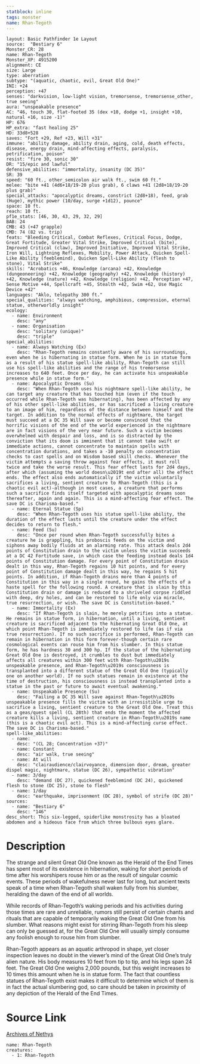 ```yaml
---
statblock: inline
tags: monster
name: Rhan-Tegoth
---
```

```statblock
layout: Basic Pathfinder 1e Layout
source:  "Bestiary 6"
Monster_CR: 28
name: Rhan-Tegoth
Monster_XP: 4915200
alignment: CE
size: Large
type: aberration
subtype: "(aquatic, chaotic, evil, Great Old One)"
INI: +24
perception: +47
senses: "darkvision, low-light vision, tremorsense, tremorsense_other, true seeing"
aura: "unspeakable presence"
AC: "46, touch 30, flat-footed 35 (dex +10, dodge +1, insight +10, natural +16, size -1)"
HP: 676
HP_extra: "fast healing 25"
HD: 33d8+528
saves: "Fort +29, Ref +23, Will +31"
immune: "ability damage, ability drain, aging, cold, death effects, disease, energy drain, mind-affecting effects, paralysis, petrification, poison"
resist: "fire 30, sonic 30"
DR: "15/epic and lawful"
defensive_abilities: "immortality, insanity (DC 35)"
SR: 39
speed: "60 ft., other_semicolon air walk ft., swim 60 ft."
melee: "bite +41 (4d6+18/19-20 plus grab), 6 claws +41 (2d8+18/19-20 plus grab)"
special_attacks: "apocalyptic dreams, constrict (2d8+18), feed, grab (Huge), mythic power (10/day, surge +1d12), pounce"
space: 10 ft.
reach: 10 ft.
pf1e_stats: [46, 30, 43, 29, 32, 29]
BAB: 24
CMB: 43 (+47 grapple)
CMD: 74 (82 vs. trip)
feats: "Bleeding Critical, Combat Reflexes, Critical Focus, Dodge, Great Fortitude, Greater Vital Strike, Improved Critical (bite), Improved Critical (claw), Improved Initiative, Improved Vital Strike, Iron Will, Lightning Reflexes, Mobility, Power Attack, Quicken Spell-Like Ability (feeblemind), Quicken Spell-Like Ability (flesh to stone), Vital Strike"
skills: "Acrobatics +46, Knowledge (arcana) +42, Knowledge (dungeoneering) +42, Knowledge (geography) +42, Knowledge (history) +42, Knowledge (nature) +42, Knowledge (religion) +42, Perception +47, Sense Motive +44, Spellcraft +45, Stealth +42, Swim +62, Use Magic Device +42"
languages: "Aklo, telepathy 300 ft."
special_qualities: "always watching, amphibious, compression, eternal statue, otherworldly insight"
ecology:
  - name: Environment
    desc: "any"
  - name: Organisation
    desc: "solitary (unique)"
    desc: "triple"
special_abilities:
  - name: Always Watching (Ex)
    desc: "Rhan-Tegoth remains constantly aware of his surroundings, even when he is hibernating in statue form. When he is in statue form as a result of his statue spell-like ability, Rhan-Tegoth can still use his spell-like abilities and the range of his tremorsense increases to 640 feet. Once per day, he can activate his unspeakable presence while in statue form."
  - name: Apocalyptic Dreams (Su)
    desc: "When Rhan-Tegoth uses his nightmare spell-like ability, he can target any creature that has touched him (even if the touch occurred while Rhan-Tegoth was hibernating), has been affected by any of his other spell-like abilities, or has sacrificed a living creature to an image of him, regardless of the distance between himself and the target. In addition to the normal effects of nightmare, the target must succeed at a DC 35 Will save or become convinced that the horrific visions of the end of the world experienced in the nightmare are in fact visions of the very near future. Such a victim becomes overwhelmed with despair and loss, and is so distracted by the conviction that its doom is imminent that it cannot take swift or immediate actions, cannot concentrate to maintain spells with concentration durations, and takes a -10 penalty on concentration checks to cast spells and on Wisdom based skill checks. Whenever the victim attempts a saving throw against fear effects, it must roll twice and take the worse result. This fear effect lasts for 2d4 days, after which (assuming the world doesn\u2019t end after all) the effect ends. The effect also ends automatically if the victim voluntarily sacrifices a living, sentient creature to Rhan-Tegoth (this is a chaotic evil act)-although in most cases, a creature that performs such a sacrifice finds itself targeted with apocalyptic dreams soon thereafter, again and again. This is a mind-affecting fear effect. The save DC is Charisma-based."
  - name: Eternal Statue (Sp)
    desc: "When Rhan-Tegoth uses his statue spell-like ability, the duration of the effect lasts until the creature under the effect decides to return to flesh."
  - name: Feed (Su)
    desc: "Once per round when Rhan-Tegoth successfully bites a creature he is grappling, his proboscis feeds on the victim and siphons away bodily fluids at an alarming rate. This attack deals 2d4 points of Constitution drain to the victim unless the victim succeeds at a DC 42 Fortitude save, in which case the feeding instead deals 1d4 points of Constitution damage. For every point of Constitution drain dealt in this way, Rhan-Tegoth regains 10 hit points, and for every point of Constitution damage dealt in this way, he regains 5 hit points. In addition, if Rhan-Tegoth drains more than 4 points of Constitution in this way in a single round, he gains the effects of a haste spell for the following round. A creature that is slain by this Constitution drain or damage is reduced to a shriveled corpse riddled with deep, dry holes, and can be restored to life only via miracle, true resurrection, or wish. The save DC is Constitution-based."
  - name: Immortality (Ex)
    desc: "If Rhan-Tegoth is slain, he merely petrifies into a statue. He remains in statue form, in hibernation, until a living, sentient creature is sacrificed adjacent to the hibernating Great Old One, at which point Rhan-Tegoth is immediately restored to life (as if via true resurrection). If no such sacrifice is performed, Rhan-Tegoth can remain in hibernation in this form forever-though certain rare cosmological events can rouse him from his slumber. In this statue form, he has hardness 30 and 300 hp. If the statue of the hibernating Great Old One is destroyed, it crumbles to dust but immediately affects all creatures within 300 feet with Rhan-Tegoth\u2019s unspeakable presence, and Rhan-Tegoth\u2019s consciousness is transplanted into a different statue of the Great Old One (typically one on another world). If no such statues remain in existence at the time of destruction, his consciousness is instead transplanted into a statue in the past or future to await eventual awakening."
  - name: Unspeakable Presence (Su)
    desc: "Failing a DC 35 Will save against Rhan-Tegoth\u2019s unspeakable presence fills the victim with an irresistible urge to sacrifice a living, sentient creature to the Great Old One. Treat this as a geas/quest spell (CL 28th) that ends the moment the affected creature kills a living, sentient creature in Rhan-Tegoth\u2019s name (this is a chaotic evil act). This is a mind-affecting curse effect. The save DC is Charisma-based."
spell-like_abilities:
  - name:
    desc: "(CL 28; Concentration +37)"
  - name: Constant
    desc: "air walk, true seeing"
  - name: At will
    desc: "clairaudience/clairvoyance, dimension door, dream, greater dispel magic, nightmare, statue (DC 26), sympathetic vibration"
  - name: 3/day
    desc: "demand (DC 27), quickened feeblemind (DC 24), quickened flesh to stone (DC 25), stone to flesh"
  - name: 1/day
    desc: "earthquake, imprisonment (DC 28), symbol of strife (DC 28)"
sources:
  - name: "Bestiary 6"
    desc: "146"
desc_short: This six-legged, spiderlike monstrosity has a bloated abdomen and a hideous face from which three bulbous eyes glare.
```
# Description
The strange and silent Great Old One known as the Herald of the End Times has spent most of its existence in hibernation, waking for short periods of time after his worshipers rouse him or as the result of singular cosmic events. These periods of wakefulness never last for long, but ancient texts speak of a time when Rhan-Tegoth shall waken fully from his slumber, heralding the dawn of the end of all worlds. 

While records of Rhan-Tegoth’s waking periods and his activities during those times are rare and unreliable, rumors still persist of certain chants and rituals that are capable of temporarily waking the Great Old One from his slumber. What reasons might exist for stirring Rhan-Tegoth from his sleep can only be guessed at, for the Great Old One will usually simply consume any foolish enough to rouse him from slumber. 

Rhan-Tegoth appears as an aquatic arthropod in shape, yet closer inspection leaves no doubt in the viewer’s mind of the Great Old One’s truly alien nature. His body measures 10 feet from tip to tip, and his legs span 24 feet. The Great Old One weighs 2,000 pounds, but this weight increases to 10 times this amount when he is in statue form. The fact that countless statues of Rhan-Tegoth exist makes it difficult to determine which of them is in fact the actual slumbering god, so care should be taken in proximity of any depiction of the Herald of the End Times.
# Source Link
[Archives of Nethys](https://aonprd.com/MonsterDisplay.aspx?ItemName=Rhan-Tegoth)
```encounter-table
name: Rhan-Tegoth
creatures:
  - 1: Rhan-Tegoth
```
